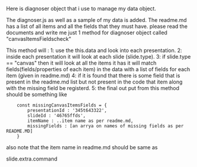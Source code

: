 Here is diagnoser object that i use to manage my data object.

The diagnoser.js as well as a sample of my data is added.
The readme.md has a list of all items and all the fields that they must have. 
please read  the documents and write me just 1 method for diagnoser object called "canvasItemsFieldscheck" 

This method will :
    1: use the this.data and look into each presentation.
    2: inside each presentation it will look at each slide (slide.type).
    3: if slide.type == "canvas" then it will look at all the items it has
    it will match fields(fields/properties of each item)  in the data with a list of fields for each item (given in readme.md)
    4: if it is found that there is some field that is present in the readme.md list but not present in the code that item along with the missing field be registerd.
    5: the final out put from this method should be something like

        const missingCanvasItemsFields = {
            presentationId : '345t643322',
            slideId : '46765ffds',
            itemName : ..item name as per readme.md,
            missingFields : [an arrya on names of missing fields as per README.MD]
        }

also note that the item name in readme.md should be same as

slide.extra.command